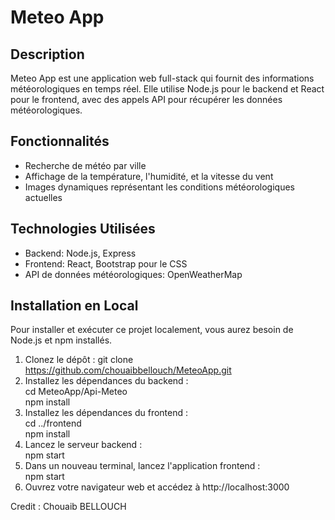 # Meteo App

## Description

Meteo App est une application web full-stack qui fournit des informations météorologiques en temps réel. Elle utilise Node.js pour le backend et React pour le frontend, avec des appels API pour récupérer les données météorologiques.

## Fonctionnalités

- Recherche de météo par ville
- Affichage de la température, l'humidité, et la vitesse du vent
- Images dynamiques représentant les conditions météorologiques actuelles

## Technologies Utilisées

- Backend: Node.js, Express
- Frontend: React, Bootstrap pour le CSS
- API de données météorologiques: OpenWeatherMap

## Installation en Local

Pour installer et exécuter ce projet localement, vous aurez besoin de Node.js et npm installés.

1. Clonez le dépôt :
git clone https://github.com/chouaibbellouch/MeteoApp.git
2. Installez les dépendances du backend :  
cd MeteoApp/Api-Meteo  
npm install
3. Installez les dépendances du frontend :  
cd ../frontend  
npm install
4. Lancez le serveur backend :  
npm start
5. Dans un nouveau terminal, lancez l'application frontend :  
npm start
6. Ouvrez votre navigateur web et accédez à http://localhost:3000


Credit : Chouaib BELLOUCH
